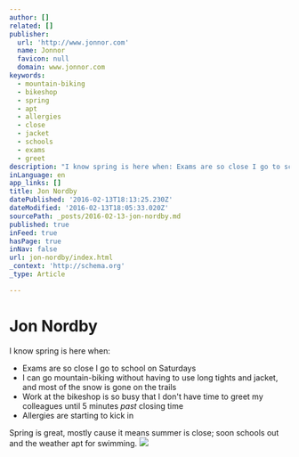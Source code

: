 ```yaml
---
author: []
related: []
publisher:
  url: 'http://www.jonnor.com'
  name: Jonnor
  favicon: null
  domain: www.jonnor.com
keywords:
  - mountain-biking
  - bikeshop
  - spring
  - apt
  - allergies
  - close
  - jacket
  - schools
  - exams
  - greet
description: "I know spring is here when: Exams are so close I go to school on Saturdays I can go mountain-biking without having to use long tights and jacket, and most of the snow is gone on the trails Work at the bikeshop is so busy that I don't have time to greet my colleagues until 5 minutes past closing time Allergies are starting to kick in Spring is great, mostly cause it means summer is close; soon schools out and the weather apt for swimming."
inLanguage: en
app_links: []
title: Jon Nordby
datePublished: '2016-02-13T18:13:25.230Z'
dateModified: '2016-02-13T18:05:33.020Z'
sourcePath: _posts/2016-02-13-jon-nordby.md
published: true
inFeed: true
hasPage: true
inNav: false
url: jon-nordby/index.html
_context: 'http://schema.org'
_type: Article

---
```

# Jon Nordby

I know spring is here when:

* Exams are so close I go to school on Saturdays
* I can go mountain-biking without having to use long tights and jacket, and most of the snow is gone on the trails
* Work at the bikeshop is so busy that I don't have time to greet my colleagues until 5 minutes _past_ closing time
* Allergies are starting to kick in

Spring is great, mostly cause it means summer is close; soon schools out and the weather apt for swimming.
[![](http://www.jonnor.com/wp/wp-content/plugins/flattr/img/flattr-badge-large.png)][0]

[0]: http://www.jonnor.com/wp/?flattrss_redirect&id=155&md5=814798795747afd052f9b9f4a68050ef